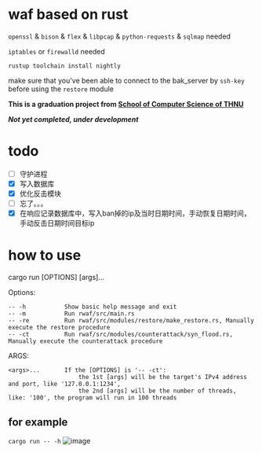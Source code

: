 <!--
 * @Author       : 白银
 * @Date         : 2023-01-31 21:22:22
 * @LastEditors  : 白银
 * @LastEditTime : 2023-02-17 20:45:24
 * @FilePath     : /rwaf/README.md
 * @Description  : 
 * @Attention    : 
 * @Copyright (c) 2023 by 白银 captain-jparrow@qq.com, All Rights Reserved.
-->

# waf based on rust

`openssl` & `bison` & `flex` & `libpcap` & `python-requests` & `sqlmap` needed

`iptables` or `firewalld` needed

```rustup toolchain install nightly```

make sure that you've been able to connect to the bak_server by `ssh-key` before using the `restore` module

**This is a graduation project from [School of Computer Science of THNU](https://jsjxy.thnu.edu.cn)**

***Not yet completed, under development***

# todo
- [ ] 守护进程
- [x] 写入数据库
- [x] 优化反击模块
- [ ] 忘了。。。
- [x] 在响应记录数据库中，写入ban掉的ip及当时日期时间，手动恢复日期时间，手动反击日期时间目标ip

# how to use 
cargo run [OPTIONS] [args]...

Options:

    -- -h           Show basic help message and exit
    -- -m           Run rwaf/src/main.rs
    -- -re          Run rwaf/src/modules/restore/make_restore.rs, Manually execute the restore procedure
    -- -ct          Run rwaf/src/modules/counterattack/syn_flood.rs, Manually execute the counterattack procedure

ARGS:

    <args>...       If the [OPTIONS] is '-- -ct': 
                        the 1st [args] will be the target's IPv4 address and port, like '127.0.0.1:1234',
                        the 2nd [args] will be the number of threads, like: '100', the program will run in 100 threads

## for example
`cargo run -- -h`
![image](readme.png)